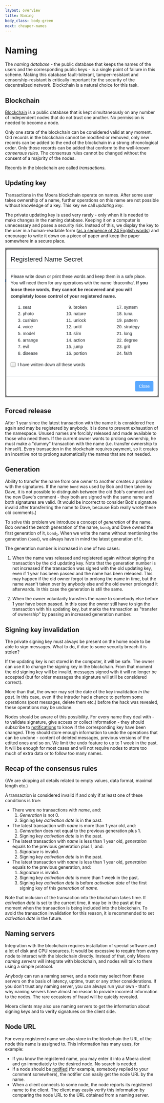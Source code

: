 ```yaml
---
layout: overview
title: Naming
body_class: body-green
next: cheaper-names
---
```


# Naming

The *naming database* - the public database that keeps the names of the
users and the corresponding public keys - is a single point of failure
in this scheme. Making this database fault-tolerant, tamper-resistant
and censorship-resistant is critically important for the security of the
decentralized network. Blockchain is a natural choice for this task.

## Blockchain

[Blockchain][1] is a public database that is kept simultaneously on any
number of independent nodes that do not trust one another. No permission
is needed to become a node.
 
Only one state of the blockchain can be considered valid at any moment.
Old records in the blockchain cannot be modified or removed, only new
records can be added to the end of the blockchain in a strong
chronological order. Only those records can be added that conform to the
well-known *consensus rules*. The consensus rules cannot be changed
without the consent of a majority of the nodes.

Records in the blockchain are called *transactions*. 

## Updating key

Transactions in the Moera blockchain operate on names. After some user
takes ownership of a name, further operations on this name are not
possible without knowledge of a key. This key we call *updating key*.

The private updating key is used very rarely - only when it is needed to
make changes in the naming database. Keeping it on a computer is
unnecessary and poses a security risk. Instead of this, we display the
key to the user in a human-readable form ([as a sequence of 24 English
words][4]) and encourage to write it down on a piece of paper and keep
the paper somewhere in a secure place.

![Updating key in a human-readable form][2]

## Forced release

After 1 year since the latest transaction with the name it is considered
free again and may be registered by anybody. It is done to prevent
exhaustion of the namespace. Unused names are forcibly released and made
available to those who need them. If the current owner wants to prolong
ownership, he must make a "dummy" transaction with the name (i.e.
transfer ownership to himself). Every transaction in the blockchain
requires payment, so it creates an incentive not to prolong
automatically the names that are not needed.

## Generation

Ability to transfer the name from one owner to another creates a problem
with the signatures. If the name <code>bond</code> was used by Bob and
then taken by Dave, it is not possible to distinguish between the old
Bob's comment and the new Dave's comment - they both are signed with the
same name and both signatures are valid. (It would be incorrect to
consider Bob's signature invalid after transferring the name to Dave,
because Bob really wrote these old comments.)

To solve this problem we introduce a concept of *generation* of the
name. Bob owned the zeroth generation of the name,
<code>bond<sub>0</sub></code> and Dave owned the first generation of it,
<code>bond<sub>1</sub></code>. When we write the name without mentioning
the generation (<code>bond</code>), we always have in mind the latest
generation of it.

The generation number is increased in one of two cases:

1. When the name was released and registered again without signing the
   transaction by the old updating key. Note that the generation number
   is not increased if the transaction was signed with the old updating
   key, even if 1 year has been passed and the name has been released.
   This may happen if the old owner forgot to prolong the name in time,
   but the name wasn't taken over by anybody else and the old owner
   prolonged it afterwards. In this case the generation is still the
   same.

2. When the owner voluntarily transfers the name to somebody else before
   1 year have been passed. In this case the owner still have to sign
   the transaction with his updating key, but marks the transaction as
   "transfer of ownership" by passing an increased generation number.

## Signing key invalidation

The private signing key must always be present on the home node to be
able to sign messages. What to do, if due to some security breach it is
stolen?

If the updating key is not stored in the computer, it will be safe. The
owner can use it to change the signing key in the blockchain. From that
moment the old signing key will be invalid, messages signed with it will
no longer be accepted (but for older messages the signature will still
be considered correct).

More than that, the owner may set the date of the key invalidation *in
the past*. In this case, even if the intruder had a chance to perform
some operations (post messages, delete them etc.) before the hack was
revealed, these operations may be undone.

Nodes should be aware of this possibility. For every name they deal with
\- to validate signature, give access or collect information - they
should subscribe to [notifications][3] to know if the corresponding key
have been changed. They should store enough information to undo the
operations that can be undone - content of deleted messages, previous
versions of the edited ones and so on. We limit the undo feature to up
to 1 week in the past. It will be enough for most cases and will not
require nodes to store too much of extra data or to follow too many
names.

## Recap of the consensus rules

(We are skipping all details related to empty values, data format,
maximal length etc.)

A transaction is considered invalid if and only if at least one of these
conditions is true:

* There were no transactions with *name*, and:
  1. *Generation* is not 0.
  2. Signing key *activation date* is in the past.
* The latest transaction with *name* is more than 1 year old, and:
  1. *Generation* does not equal to the previous generation plus 1.
  2. Signing key *activation date* is in the past.
* The latest transaction with *name* is less than 1 year old,
  *generation* equals to the previous generation plus 1, and:
  1. *Signature* is invalid.
  2. Signing key *activation date* is in the past.
* The latest transaction with *name* is less than 1 year old,
  *generation* equals to the previous generation, and:
  1. *Signature* is invalid.
  2. Signing key *activation date* is more than 1 week in the past.
  3. Signing key *activation date* is before *activation date* of the
     first signing key of this *generation* of *name*.

Note that inclusion of the transaction into the blockchain takes time.
If *activation date* is set to the current time, it may be in the past
at the moment when the transaction is being included into the
blockchain. To avoid the transaction invalidation for this reason, it is
recommended to set *activation date* in the future.

## Naming servers 

Integration with the blockchain requires installation of special
software and a lot of disk and CPU resources. It would be excessive to
require from every node to interact with the blockchain directly.
Instead of that, only Moera *naming servers* will integrate with
blockchain, and nodes will talk to them using a simple protocol.

Anybody can run a naming server, and a node may select from these
servers on the basis of latency, uptime, trust or any other
considerations. If you don't trust any naming server, you can always run
your own - that's why naming servers have almost no reason to provide
incorrect information to the nodes. The rare occasions of fraud will be
quickly revealed.

Moera clients may also use naming servers to get the information about
signing keys and to verify signatures on the client side.

## Node URL

For every registered name we also store in the blockchain the URL of the
node this name is assigned to. This information has many uses, for
example:

* If you know the registered name, you may enter it into a Moera client
  and go immediately to the desired node. No search is needed.
* If a node should be [notified][3] (for example, somebody replied to
  your comment somewhere), the notifier can easily get the node URL by
  the name.
* When a client connects to some node, the node reports its registered
  name to the client. The client may easily verify this information by
  comparing the node URL to the URL obtained from a naming server.

[1]: https://www.coindesk.com/information/what-is-blockchain-technology
[2]: /assets/images/Updating-Key-Words.png
[3]: /overview/notifications.html
[4]: https://github.com/bitcoin/bips/blob/master/bip-0039.mediawiki
